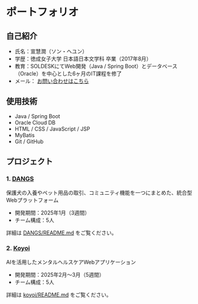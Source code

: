 # ポートフォリオ

## 自己紹介

- 氏名：宣慧潤（ソン・ヘユン）
- 学歴：徳成女子大学 日本語日本文学科 卒業（2017年8月）
- 教育：SOLDESKにてWeb開発（Java / Spring Boot）とデータベース（Oracle）を中心とした6ヶ月のIT課程を修了
- メール： [お問い合わせはこちら](mailto:telexesnook@gmail.com)  

## 使用技術

- Java / Spring Boot  
- Oracle Cloud DB  
- HTML / CSS / JavaScript / JSP  
- MyBatis 
- Git / GitHub

## プロジェクト

### 1. [DANGS](./dangs)
保護犬の入養やペット用品の取引、コミュニティ機能を一つにまとめた、統合型Webプラットフォーム

- 開発期間：2025年1月（3週間）  
- チーム構成：5人

詳細は [DANGS/README.md](./dangs/README.md) をご覧ください。

### 2. [Koyoi](./koyoi)
AIを活用したメンタルヘルスケアWebアプリケーション

- 開発期間：2025年2月〜3月（5週間）  
- チーム構成：5人

詳細は [koyoi/README.md](./koyoi/README.md) をご覧ください。

